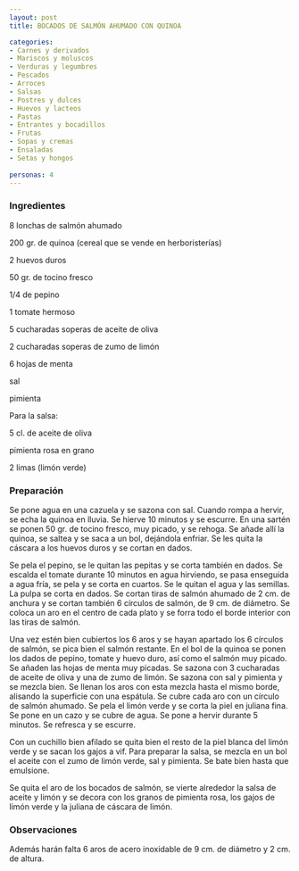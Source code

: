 ```yaml
---
layout: post
title: BOCADOS DE SALMÓN AHUMADO CON QUINOA

categories:
- Carnes y derivados
- Mariscos y moluscos
- Verduras y legumbres
- Pescados
- Arroces
- Salsas
- Postres y dulces
- Huevos y lacteos
- Pastas
- Entrantes y bocadillos
- Frutas
- Sopas y cremas
- Ensaladas
- Setas y hongos
 
personas: 4 
---
```

<h3>Ingredientes</h3>
8 lonchas de salmón ahumado

200 gr. de quinoa (cereal que se vende en herboristerías)

2 huevos duros

50 gr. de tocino fresco

1/4 de pepino

1 tomate hermoso

5 cucharadas soperas de aceite de oliva

2 cucharadas soperas de zumo de limón

6 hojas de menta

sal

pimienta

Para la salsa:

5 cl. de aceite de oliva

pimienta rosa en grano

2 limas (limón verde)

<h3>Preparación</h3>
Se pone agua en una cazuela y se sazona con sal. Cuando rompa a hervir, se echa la quinoa en lluvia. Se hierve 10 minutos y se escurre. En una sartén se ponen 50 gr. de tocino fresco, muy picado, y se rehoga. Se añade allí la quinoa, se saltea y se saca a un bol, dejándola enfriar. Se les quita la cáscara a los huevos duros y se cortan en dados.

Se pela el pepino, se le quitan las pepitas y se corta también en dados. Se escalda el tomate durante 10 minutos en agua hirviendo, se pasa enseguida a agua fría, se pela y se corta en cuartos. Se le quitan el agua y las semillas. La pulpa se corta en dados. Se cortan tiras de salmón ahumado de 2 cm. de anchura y se cortan también 6 círculos de salmón, de 9 cm. de diámetro. Se coloca un aro en el centro de cada plato y se forra todo el borde interior con las tiras de salmón.

Una vez estén bien cubiertos los 6 aros y se hayan apartado los 6 círculos de salmón, se pica bien el salmón restante. En el bol de la quinoa se ponen los dados de pepino, tomate y huevo duro, así como el salmón muy picado. Se añaden las hojas de menta muy picadas. Se sazona con 3 cucharadas de aceite de oliva y una de zumo de limón. Se sazona con sal y pimienta y se mezcla bien. Se llenan los aros con esta mezcla hasta el mismo borde, alisando la superficie con una espátula. Se cubre cada aro con un círculo de salmón ahumado. Se pela el limón verde y se corta la piel en juliana fina. Se pone en un cazo y se cubre de agua. Se pone a hervir durante 5 minutos. Se refresca y se escurre.

Con un cuchillo bien afilado se quita bien el resto de la piel blanca del limón verde y se sacan los gajos a vif. Para preparar la salsa, se mezcla en un bol el aceite con el zumo de limón verde, sal y pimienta. Se bate bien hasta que emulsione.

Se quita el aro de los bocados de salmón, se vierte alrededor la salsa de aceite y limón y se decora con los granos de pimienta rosa, los gajos de limón verde y la juliana de cáscara de limón.

<h3>Observaciones</h3>
Además harán falta 6 aros de acero inoxidable de 9 cm. de diámetro y 2 cm. de altura.

